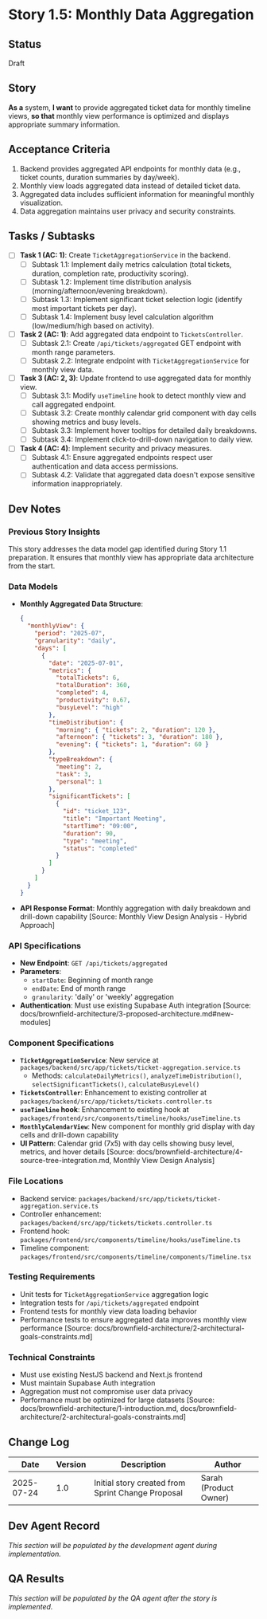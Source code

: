 # Story 1.5: Monthly Data Aggregation

## Status
Draft

## Story
**As a** system,
**I want** to provide aggregated ticket data for monthly timeline views,
**so that** monthly view performance is optimized and displays appropriate summary information.

## Acceptance Criteria
1. Backend provides aggregated API endpoints for monthly data (e.g., ticket counts, duration summaries by day/week).
2. Monthly view loads aggregated data instead of detailed ticket data.
3. Aggregated data includes sufficient information for meaningful monthly visualization.
4. Data aggregation maintains user privacy and security constraints.

## Tasks / Subtasks
- [ ] **Task 1 (AC: 1)**: Create `TicketAggregationService` in the backend.
  - [ ] Subtask 1.1: Implement daily metrics calculation (total tickets, duration, completion rate, productivity scoring).
  - [ ] Subtask 1.2: Implement time distribution analysis (morning/afternoon/evening breakdown).
  - [ ] Subtask 1.3: Implement significant ticket selection logic (identify most important tickets per day).
  - [ ] Subtask 1.4: Implement busy level calculation algorithm (low/medium/high based on activity).
- [ ] **Task 2 (AC: 1)**: Add aggregated data endpoint to `TicketsController`.
  - [ ] Subtask 2.1: Create `/api/tickets/aggregated` GET endpoint with month range parameters.
  - [ ] Subtask 2.2: Integrate endpoint with `TicketAggregationService` for monthly view data.
- [ ] **Task 3 (AC: 2, 3)**: Update frontend to use aggregated data for monthly view.
  - [ ] Subtask 3.1: Modify `useTimeline` hook to detect monthly view and call aggregated endpoint.
  - [ ] Subtask 3.2: Create monthly calendar grid component with day cells showing metrics and busy levels.
  - [ ] Subtask 3.3: Implement hover tooltips for detailed daily breakdowns.
  - [ ] Subtask 3.4: Implement click-to-drill-down navigation to daily view.
- [ ] **Task 4 (AC: 4)**: Implement security and privacy measures.
  - [ ] Subtask 4.1: Ensure aggregated endpoints respect user authentication and data access permissions.
  - [ ] Subtask 4.2: Validate that aggregated data doesn't expose sensitive information inappropriately.

## Dev Notes

### Previous Story Insights
This story addresses the data model gap identified during Story 1.1 preparation. It ensures that monthly view has appropriate data architecture from the start.

### Data Models
- **Monthly Aggregated Data Structure**: 
  ```json
  {
    "monthlyView": {
      "period": "2025-07",
      "granularity": "daily",
      "days": [
        {
          "date": "2025-07-01",
          "metrics": {
            "totalTickets": 6,
            "totalDuration": 360,
            "completed": 4,
            "productivity": 0.67,
            "busyLevel": "high"
          },
          "timeDistribution": {
            "morning": { "tickets": 2, "duration": 120 },
            "afternoon": { "tickets": 3, "duration": 180 },
            "evening": { "tickets": 1, "duration": 60 }
          },
          "typeBreakdown": {
            "meeting": 2,
            "task": 3,
            "personal": 1
          },
          "significantTickets": [
            {
              "id": "ticket_123",
              "title": "Important Meeting",
              "startTime": "09:00",
              "duration": 90,
              "type": "meeting",
              "status": "completed"
            }
          ]
        }
      ]
    }
  }
  ```
- **API Response Format**: Monthly aggregation with daily breakdown and drill-down capability
[Source: Monthly View Design Analysis - Hybrid Approach]

### API Specifications
- **New Endpoint**: `GET /api/tickets/aggregated`
- **Parameters**: 
  - `startDate`: Beginning of month range
  - `endDate`: End of month range  
  - `granularity`: 'daily' or 'weekly' aggregation
- **Authentication**: Must use existing Supabase Auth integration
[Source: docs/brownfield-architecture/3-proposed-architecture.md#new-modules]

### Component Specifications
- **`TicketAggregationService`**: New service at `packages/backend/src/app/tickets/ticket-aggregation.service.ts`
  - Methods: `calculateDailyMetrics()`, `analyzeTimeDistribution()`, `selectSignificantTickets()`, `calculateBusyLevel()`
- **`TicketsController`**: Enhancement to existing controller at `packages/backend/src/app/tickets/tickets.controller.ts`
- **`useTimeline` hook**: Enhancement to existing hook at `packages/frontend/src/components/timeline/hooks/useTimeline.ts`
- **`MonthlyCalendarView`**: New component for monthly grid display with day cells and drill-down capability
- **UI Pattern**: Calendar grid (7x5) with day cells showing busy level, metrics, and hover details
[Source: docs/brownfield-architecture/4-source-tree-integration.md, Monthly View Design Analysis]

### File Locations
- Backend service: `packages/backend/src/app/tickets/ticket-aggregation.service.ts`
- Controller enhancement: `packages/backend/src/app/tickets/tickets.controller.ts`
- Frontend hook: `packages/frontend/src/components/timeline/hooks/useTimeline.ts`
- Timeline component: `packages/frontend/src/components/timeline/components/Timeline.tsx`

### Testing Requirements
- Unit tests for `TicketAggregationService` aggregation logic
- Integration tests for `/api/tickets/aggregated` endpoint
- Frontend tests for monthly view data loading behavior
- Performance tests to ensure aggregated data improves monthly view performance
[Source: docs/brownfield-architecture/2-architectural-goals-constraints.md]

### Technical Constraints
- Must use existing NestJS backend and Next.js frontend
- Must maintain Supabase Auth integration
- Aggregation must not compromise user data privacy
- Performance must be optimized for large datasets
[Source: docs/brownfield-architecture/1-introduction.md, docs/brownfield-architecture/2-architectural-goals-constraints.md]

## Change Log

| Date       | Version | Description                     | Author        |
|------------|---------|--------------------------------|---------------|
| 2025-07-24 | 1.0     | Initial story created from Sprint Change Proposal | Sarah (Product Owner) |

## Dev Agent Record
*This section will be populated by the development agent during implementation.*

## QA Results
*This section will be populated by the QA agent after the story is implemented.*

